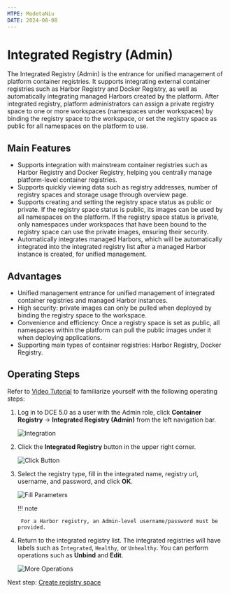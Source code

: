 ```yaml
---
MTPE: ModetaNiu
DATE: 2024-08-08
---
```


# Integrated Registry (Admin)

The Integrated Registry (Admin) is the entrance for unified management of platform container registries.
It supports integrating external container registries such as Harbor Registry and Docker Registry,
as well as automatically integrating managed Harbors created by the platform. After integrated registry,
platform administrators can assign a private registry space to one or more workspaces (namespaces under workspaces)
by binding the registry space to the workspace, or set the registry space as public for all namespaces on the platform to use.

## Main Features

- Supports integration with mainstream container registries such as Harbor Registry and Docker Registry, helping you centrally manage platform-level container registries.
- Supports quickly viewing data such as registry addresses, number of registry spaces and storage usage through overview page.
- Supports creating and setting the registry space status as public or private. If the registry space status is public,
  its images can be used by all namespaces on the platform. If the registry space status is private, only namespaces under
  workspaces that have been bound to the registry space can use the private images, ensuring their security.
- Automatically integrates managed Harbors, which will be automatically integrated into the integrated registry list
  after a managed Harbor instance is created, for unified management.

## Advantages

- Unified management entrance for unified management of integrated container registries and managed Harbor instances.
- High security: private images can only be pulled when deployed by binding the registry space to the workspace.
- Convenience and efficiency: Once a registry space is set as public, all namespaces within the platform can pull
  the public images under it when deploying applications.
- Supporting main types of container registries: Harbor Registry, Docker Registry.

## Operating Steps

Refer to [Video Tutorial](../../videos/kangaroo.md#integrate-registry-admin) to familiarize yourself with the following operating steps:

1. Log in to DCE 5.0 as a user with the Admin role, click __Container Registry__ -> __Integrated Registry (Admin)__
  from the left navigation bar.

    ![Integration](https://docs.daocloud.io/daocloud-docs-images/docs/en/docs/kangaroo/images/integrated01.png)

1. Click the __Integrated Registry__ button in the upper right corner.

    ![Click Button](https://docs.daocloud.io/daocloud-docs-images/docs/en/docs/kangaroo/images/integrated02.png)

1. Select the registry type, fill in the integrated name, registry url, username, and password, and click __OK__.

    ![Fill Parameters](https://docs.daocloud.io/daocloud-docs-images/docs/en/docs/kangaroo/images/integrated03.png)

    !!! note

        For a Harbor registry, an Admin-level username/password must be provided.

1. Return to the integrated registry list. The integrated registries will have labels such as
  `Integrated`, `Healthy`, or `Unhealthy`. You can perform operations such as __Unbind__ and __Edit__.

    ![More Operations](https://docs.daocloud.io/daocloud-docs-images/docs/en/docs/kangaroo/images/integrated04.png)

Next step: [Create registry space](registry-space.md)
